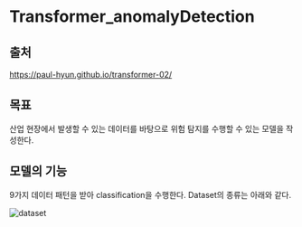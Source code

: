 # Transformer_anomalyDetection


## 출처
https://paul-hyun.github.io/transformer-02/



## 목표
산업 현장에서 발생할 수 있는 데이터를 바탕으로 위험 탐지를 수행할 수 있는 모델을 작성한다.



## 모델의 기능
9가지 데이터 패턴을 받아 classification을 수행한다. Dataset의 종류는 아래와 같다.

![dataset](https://github.com/cgg7777/Transformer_anomalyDetection/assets/51906365/12f4e202-bfba-4992-b636-1e905d022dcb)

